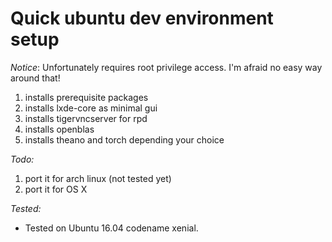 # Quick ubuntu dev environment setup
*Notice*: Unfortunately requires root privilege access. I'm afraid no easy way around that!

1. installs prerequisite packages
2. installs lxde-core as minimal gui
3. installs tigervncserver for rpd
4. installs openblas
5. installs theano and torch depending your choice

*Todo:*

1. port it for arch linux (not tested yet)
2. port it for OS X

*Tested:*
- Tested on Ubuntu 16.04 codename xenial.
